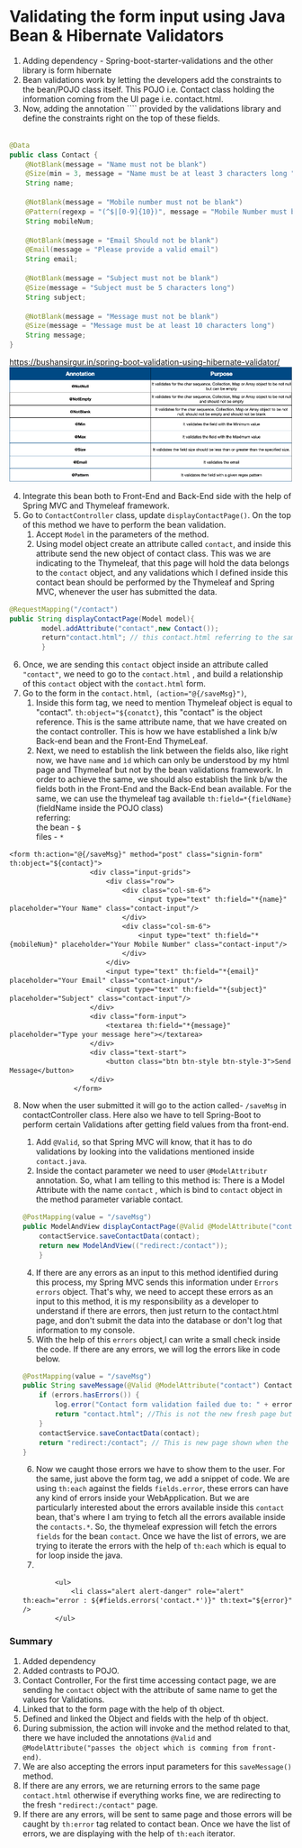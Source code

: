 # Validating the form input using Java Bean & Hibernate Validators

1. Adding dependency - Spring-boot-starter-validations and the other library is form hibernate
2. Bean validations work by letting the developers add the constraints to the bean/POJO class itself. This POJO i.e.
   Contact class holding the information coming from the UI page i.e. contact.html.
3. Now, adding the annotation ```` provided by the validations library and define the constraints right on the top of
   these fields.

````java

@Data
public class Contact {
    @NotBlank(message = "Name must not be blank")
    @Size(min = 3, message = "Name must be at least 3 characters long ")
    String name;

    @NotBlank(message = "Mobile number must not be blank")
    @Pattern(regexp = "(^$|[0-9]{10})", message = "Mobile Number must be 10 digits")
    String mobileNum;

    @NotBlank(message = "Email Should not be blank")
    @Email(message = "Please provide a valid email")
    String email;

    @NotBlank(message = "Subject must not be blank")
    @Size(message = "Subject must be 5 characters long")
    String subject;

    @NotBlank(message = "Message must not be blank")
    @Size(message = "Message must be at least 10 characters long")
    String message;
}
````

https://bushansirgur.in/spring-boot-validation-using-hibernate-validator/
![img.png](img.png)

4. Integrate this bean both to Front-End and Back-End side with the help of Spring MVC and Thymeleaf framework.
5. Go to ``ContactController`` class, update ``displayContactPage()``. On the top of this method we have to perform the
   bean validation.
    1. Accept ``Model`` in the parameters of the method.
    2. Using model object create an attribute called ``contact``, and inside this attribute send the new object of
       contact class. This was we are indicating to the Thymeleaf, that this page will hold the data belongs to
       the ``contact`` object, and any validations which I defined inside this contact bean should be performed by the
       Thymeleaf and Spring MVC, whenever the user has submitted the data.

````java
@RequestMapping("/contact")
public String displayContactPage(Model model){
        model.addAttribute("contact",new Contact());
        return"contact.html"; // this contact.html referring to the same page not the fresh contact page.
        }
````

6. Once, we are sending this ``contact`` object inside an attribute called  ``"contact"``, we need to go to
   the ``contact.html`` , and build a relationship of this ``contact`` object with the ``contact.html`` form.
7. Go to the form in the ``contact.html``,`` (action="@{/saveMsg}")``,
    1. Inside this form tag, we need to mention Thymeleaf object is equal to "contact". ```th:object="${conatct}```,
       this "contact" is
       the object reference. This is the same attribute name, that we have created on the contact controller. This is
       how we
       have established a link b/w Back-end bean and the Front-End ThymeLeaf.
    2. Next, we need to establish the link between the fields also, like right now, we have ``name`` and ``ìd`` which
       can only be understood by my html page and Thymeleaf but not by the bean validations framework. In order to
       achieve the same, we should also establish the link b/w the fields both in the Front-End and the Back-End bean
       available. For the same, we can use the thymeleaf tag available ``th:field=*{fieldName}`` (fieldName inside the
       POJO class) <br>
       referring:  <br>
       the bean - ``$`` <br>
       files - ``*`` <br>

````thymeleafexpressions
<form th:action="@{/saveMsg}" method="post" class="signin-form" th:object="${contact}">
                    <div class="input-grids">
                        <div class="row">
                            <div class="col-sm-6">
                                <input type="text" th:field="*{name}" placeholder="Your Name" class="contact-input"/>
                            </div>
                            <div class="col-sm-6">
                                <input type="text" th:field="*{mobileNum}" placeholder="Your Mobile Number" class="contact-input"/>
                            </div>
                        </div>
                        <input type="text" th:field="*{email}" placeholder="Your Email" class="contact-input"/>
                        <input type="text" th:field="*{subject}" placeholder="Subject" class="contact-input"/>
                    </div>
                    <div class="form-input">
                        <textarea th:field="*{message}" placeholder="Type your message here"></textarea>
                    </div>
                    <div class="text-start">
                        <button class="btn btn-style btn-style-3">Send Message</button>
                    </div>
                </form>
````

8. Now when the user submitted it will go to the action called- ``/saveMsg`` in contactController class. Here also we
   have to tell Spring-Boot to perform certain Validations after getting field values from tha front-end.
    1. Add ``@Valid``, so that Spring MVC will know, that it has to do validations by looking into the validations
       mentioned inside ``contact.java``.
    2. Inside the contact parameter we need to user ``@ModelAttributr`` annotation. So, what I am telling to this method
       is: There is a Model Attribute with the name ``contact`` , which is bind to ``contact`` object in the method
       parameter variable contact.

    ````java
    @PostMapping(value = "/saveMsg")
    public ModelAndView displayContactPage(@Valid @ModelAttribute("contact") Contact contact){
        contactService.saveContactData(contact);
        return new ModelAndView(("redirect:/contact"));
        }
    ````

    4. If there are any errors as an input to this method identified during this process, my Spring MVC sends this
       information under ``Errors errors`` object. That's why, we need to accept these errors as an input to this
       method, it is my responsibility as a developer to understand if there are errors, then just return to the
       contact.html page, and don't submit the data into the database or don't log that information to my console.
    5. With the help of this ``errors`` object,I can write a small check inside the code. If there are any errors, we
       will
       log the errors like in code below.

    ````java
    @PostMapping(value = "/saveMsg")
    public String saveMessage(@Valid @ModelAttribute("contact") Contact contact, Errors errors) { 
        if (errors.hasErrors()) {
            log.error("Contact form validation failed due to: " + errors.toString());
            return "contact.html"; //This is not the new fresh page but the same page, where user was typing the information.
        }
        contactService.saveContactData(contact);
        return "redirect:/contact"; // This is new page shown when the form is submitter correctly.
    }
    ````

    6. Now we caught those errors we have to show them to the user. For the same, just above the form tag, we add a
       snippet of code. We are using ``th:each`` against the fields ``fields.error``, these errors can have any kind of
       errors inside your WebApplication. But we are particularly interested about the errors available inside
       this ``contact`` bean, that's where I am trying to fetch all the errors available inside the ``contacts.*``. So,
       the thymeleaf expression will fetch the errors ``fields`` for the bean ``contact``. Once we have the list of
       errors, we are trying to iterate the errors with the help of ``th:each`` which is equal to for loop inside the
       java.
    7.

    ````thymeleafexpressions
            <ul>
                <li class="alert alert-danger" role="alert" th:each="error : ${#fields.errors('contact.*')}" th:text="${error}" />
            </ul>
    ````

### Summary

1. Added dependency
2. Added contrasts to POJO.
3. Contact Controller, For the first time accessing contact page, we are sending he ``contact``  object with the
   attribute of same name to get the values for Validations.
4. Linked that to the form page with the help of th object.
5. Defined and linked the Object and fields with the help of th object.
6. During submission, the action will invoke and the method related to that, there we have included the annotations
   `` @Valid `` and ``@ModelAttribute("passes the object which is comming from front-end)``.
7. We are also accepting the errors input parameters for this ``saveMessage()`` method.
8. If there are any errors, we are returning errors to the same page ``contact.html`` otherwise if everything works
   fine, we are redirecting to the fresh ``"redirect:/contact"`` page.
9. If there are any errors, will be sent to same page and those errors will be caught by ``th:error`` tag related to
   contact bean. Once we have the list of errors, we are displaying with the help of ``th:each`` iterator. 


   
   




